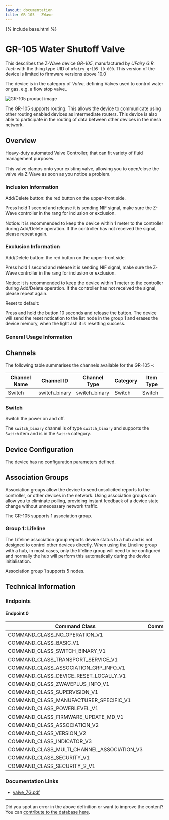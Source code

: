 ```yaml
---
layout: documentation
title: GR-105 - ZWave
---
```


{% include base.html %}

# GR-105 Water Shutoff Valve
This describes the Z-Wave device *GR-105*, manufactured by *UFairy G.R. Tech* with the thing type UID of ```ufairy_gr105_10_000```.
This version of the device is limited to firmware versions above 10.0

The device is in the category of *Valve*, defining Valves used to control water or gas. e.g. a flow stop valve..

![GR-105 product image](https://opensmarthouse.org/zwavedatabase/1291/image/)


The GR-105 supports routing. This allows the device to communicate using other routing enabled devices as intermediate routers.  This device is also able to participate in the routing of data between other devices in the mesh network.

## Overview

Heavy-duty automated Valve Controller, that can fit variety of ﬂuid management purposes.

This valve clamps onto your existing valve, allowing you to open/close the valve via Z-Wave as soon as you notice a problem.

### Inclusion Information

Add/Delete button: the red button on the upper-front side.  


Press hold 1 second and release it is sending NIF signal, make sure the Z-Wave controller in the rang for inclusion or exclusion.  


Notice: it is recommended to keep the device within 1 meter to the controller during Add/Delete operation. If the controller has not received the signal, please repeat again.

### Exclusion Information

Add/Delete button: the red button on the upper-front side.  


Press hold 1 second and release it is sending NIF signal, make sure the Z-Wave controller in the rang for inclusion or exclusion.  


Notice: it is recommended to keep the device within 1 meter to the controller during Add/Delete operation. If the controller has not received the signal, please repeat again.

  


Reset to default:

Press and hold the button 10 seconds and release the button. The device will send the reset notication to the list node in the group 1 and erases the device memory, when the light ash it is resetting success.

### General Usage Information



## Channels

The following table summarises the channels available for the GR-105 -:

| Channel Name | Channel ID | Channel Type | Category | Item Type |
|--------------|------------|--------------|----------|-----------|
| Switch | switch_binary | switch_binary | Switch | Switch | 

### Switch
Switch the power on and off.

The ```switch_binary``` channel is of type ```switch_binary``` and supports the ```Switch``` item and is in the ```Switch``` category.



## Device Configuration

The device has no configuration parameters defined.

## Association Groups

Association groups allow the device to send unsolicited reports to the controller, or other devices in the network. Using association groups can allow you to eliminate polling, providing instant feedback of a device state change without unnecessary network traffic.

The GR-105 supports 1 association group.

### Group 1: Lifeline

The Lifeline association group reports device status to a hub and is not designed to control other devices directly. When using the Lineline group with a hub, in most cases, only the lifeline group will need to be configured and normally the hub will perform this automatically during the device initialisation.

Association group 1 supports 5 nodes.

## Technical Information

### Endpoints

#### Endpoint 0

| Command Class | Comment |
|---------------|---------|
| COMMAND_CLASS_NO_OPERATION_V1| |
| COMMAND_CLASS_BASIC_V1| |
| COMMAND_CLASS_SWITCH_BINARY_V1| |
| COMMAND_CLASS_TRANSPORT_SERVICE_V1| |
| COMMAND_CLASS_ASSOCIATION_GRP_INFO_V1| |
| COMMAND_CLASS_DEVICE_RESET_LOCALLY_V1| |
| COMMAND_CLASS_ZWAVEPLUS_INFO_V1| |
| COMMAND_CLASS_SUPERVISION_V1| |
| COMMAND_CLASS_MANUFACTURER_SPECIFIC_V1| |
| COMMAND_CLASS_POWERLEVEL_V1| |
| COMMAND_CLASS_FIRMWARE_UPDATE_MD_V1| |
| COMMAND_CLASS_ASSOCIATION_V2| |
| COMMAND_CLASS_VERSION_V2| |
| COMMAND_CLASS_INDICATOR_V3| |
| COMMAND_CLASS_MULTI_CHANNEL_ASSOCIATION_V3| |
| COMMAND_CLASS_SECURITY_V1| |
| COMMAND_CLASS_SECURITY_2_V1| |

### Documentation Links

* [valve_7G.pdf](https://opensmarthouse.org/zwavedatabase/1291/reference/valve_7G.pdf)

---

Did you spot an error in the above definition or want to improve the content?
You can [contribute to the database here](https://opensmarthouse.org/zwavedatabase/1291).
